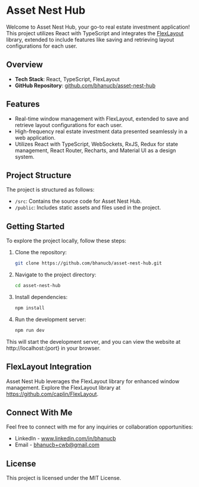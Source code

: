 # Asset Nest Hub

Welcome to Asset Nest Hub, your go-to real estate investment application! This project utilizes React with TypeScript and integrates the [FlexLayout](https://github.com/caplin/FlexLayout) library, extended to include features like saving and retrieving layout configurations for each user.

## Overview

- **Tech Stack**: React, TypeScript, FlexLayout
- **GitHub Repository**: [github.com/bhanucb/asset-nest-hub](https://github.com/bhanucb/asset-nest-hub)

## Features

- Real-time window management with FlexLayout, extended to save and retrieve layout configurations for each user.
- High-frequency real estate investment data presented seamlessly in a web application.
- Utilizes React with TypeScript, WebSockets, RxJS, Redux for state management, React Router, Recharts, and Material UI as a design system.

## Project Structure

The project is structured as follows:

- `/src`: Contains the source code for Asset Nest Hub.
- `/public`: Includes static assets and files used in the project.

## Getting Started

To explore the project locally, follow these steps:

1. Clone the repository:

   ```bash
   git clone https://github.com/bhanucb/asset-nest-hub.git


2. Navigate to the project directory:

   ```bash
   cd asset-nest-hub

3. Install dependencies:

   ```bash
   npm install

4. Run the development server:

   ```bash
   npm run dev

This will start the development server, and you can view the website at http://localhost:{port} in your browser.

## FlexLayout Integration
Asset Nest Hub leverages the FlexLayout library for enhanced window management. Explore the FlexLayout library at https://github.com/caplin/FlexLayout.

## Connect With Me
Feel free to connect with me for any inquiries or collaboration opportunities:

- LinkedIn - www.linkedin.com/in/bhanucb
- Email - bhanucb+cwb@gmail.com

## License
This project is licensed under the MIT License.

